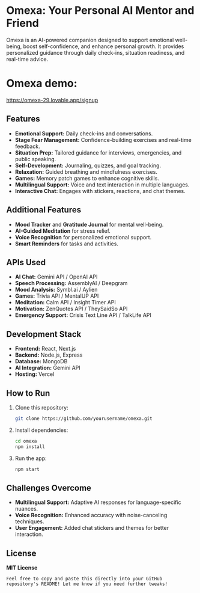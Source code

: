 # Omexa: Your Personal AI Mentor and Friend

Omexa is an AI-powered companion designed to support emotional well-being, boost self-confidence, and enhance personal growth. It provides personalized guidance through daily check-ins, situation readiness, and real-time advice.

# Omexa demo:
https://omexa-29.lovable.app/signup

## Features

- **Emotional Support:** Daily check-ins and conversations.
- **Stage Fear Management:** Confidence-building exercises and real-time feedback.
- **Situation Prep:** Tailored guidance for interviews, emergencies, and public speaking.
- **Self-Development:** Journaling, quizzes, and goal tracking.
- **Relaxation:** Guided breathing and mindfulness exercises.
- **Games:** Memory patch games to enhance cognitive skills.
- **Multilingual Support:** Voice and text interaction in multiple languages.
- **Interactive Chat:** Engages with stickers, reactions, and chat themes.

## Additional Features

- **Mood Tracker** and **Gratitude Journal** for mental well-being.
- **AI-Guided Meditation** for stress relief.
- **Voice Recognition** for personalized emotional support.
- **Smart Reminders** for tasks and activities.

## APIs Used

- **AI Chat:** Gemini API / OpenAI API
- **Speech Processing:** AssemblyAI / Deepgram
- **Mood Analysis:** Symbl.ai / Aylien
- **Games:** Trivia API / MentalUP API
- **Meditation:** Calm API / Insight Timer API
- **Motivation:** ZenQuotes API / TheySaidSo API
- **Emergency Support:** Crisis Text Line API / TalkLife API

## Development Stack

- **Frontend:** React, Next.js
- **Backend:** Node.js, Express
- **Database:** MongoDB
- **AI Integration:** Gemini API
- **Hosting:** Vercel

## How to Run

1. Clone this repository:
   ```bash
   git clone https://github.com/yourusername/omexa.git
2. Install dependencies:
   ```bash
   cd omexa
   npm install
3. Run the app:
   ```bash
   npm start

## Challenges Overcome
- **Multilingual Support:** Adaptive AI responses for language-specific nuances.
- **Voice Recognition:** Enhanced accuracy with noise-canceling techniques.
- **User Engagement:** Added chat stickers and themes for better interaction.

## License
**MIT License**
 ```vbnet
Feel free to copy and paste this directly into your GitHub repository's README! Let me know if you need further tweaks!


